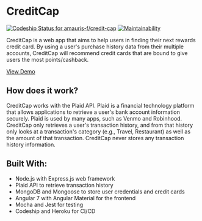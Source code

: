 # CreditCap
[![Codeship Status for amauris-f/credit-cap](https://app.codeship.com/projects/a89d9100-33b3-0137-1cef-0217ed8d145d/status?branch=master)](https://app.codeship.com/projects/332454)
[![Maintainability](https://api.codeclimate.com/v1/badges/833cb958cdec82589434/maintainability)](https://codeclimate.com/github/amauris-f/credit-cap/maintainability)


CreditCap is a web app that aims to help users in finding their next rewards credit card. By using a user's purchase history data from their multiple accounts, CreditCap will recommend credit cards that are bound to give users the most points/cashback.

[View Demo](https://creditcap.herokuapp.com/ "CreditCap")

## How does it work?
CreditCap works with the Plaid API. Plaid is a financial technology platform that allows applications to retrieve a user's bank account information securely. Plaid is used by many apps, such as Venmo and Robinhood. CreditCap only retrieves a user's transaction history, and from that history only looks at a transaction's category (e.g., Travel, Restaurant) as well as the amount of that transaction. CreditCap never stores any transaction history information.


## Built With:
* Node.js with Express.js web framework
* Plaid API to retrieve transaction history
* MongoDB and Mongoose to store user credentials and credit cards
* Angular 7 with Angular Material for the frontend
* Mocha and Jest for testing
* Codeship and Heroku for CI/CD